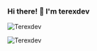 ### Hi there! 👋 I'm terexdev

<p><img align="center" src="https://github-readme-stats.vercel.app/api?username=Terexdev&show_icons=true&theme=dracula&locale=en&hide_title=true" alt="Terexdev" /></p>

<p><img align="center" src="https://github-readme-streak-stats.herokuapp.com/?user=terexdev20&theme=dracula" alt="Terexdev" /></p>

